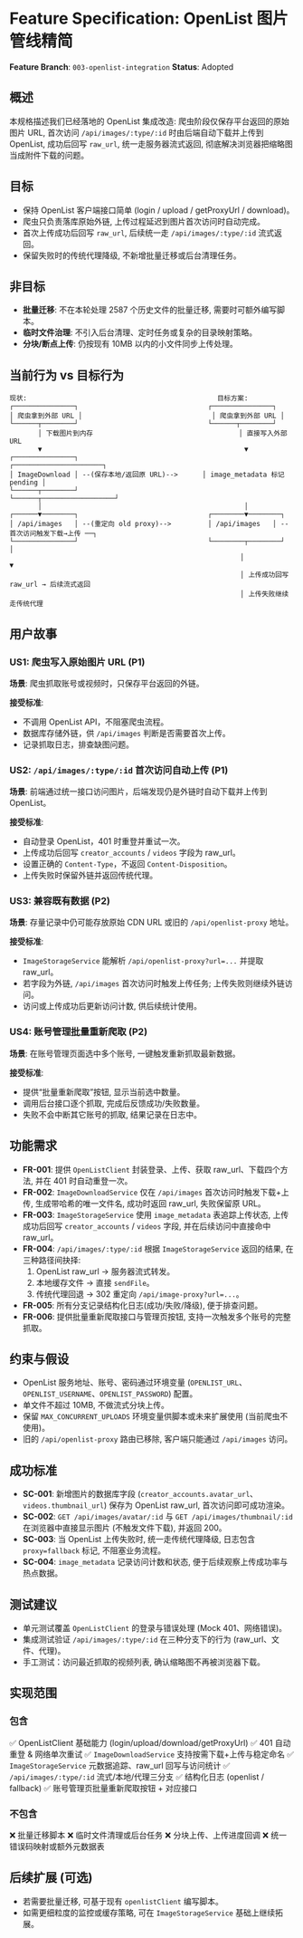 # Feature Specification: OpenList 图片管线精简

**Feature Branch**: `003-openlist-integration`
**Status**: Adopted

## 概述

本规格描述我们已经落地的 OpenList 集成改造: 爬虫阶段仅保存平台返回的原始图片 URL, 首次访问 `/api/images/:type/:id` 时由后端自动下载并上传到 OpenList, 成功后回写 `raw_url`, 统一走服务器流式返回, 彻底解决浏览器把缩略图当成附件下载的问题。

## 目标

- 保持 OpenList 客户端接口简单 (login / upload / getProxyUrl / download)。
- 爬虫只负责落库原始外链, 上传过程延迟到图片首次访问时自动完成。
- 首次上传成功后回写 `raw_url`, 后续统一走 `/api/images/:type/:id` 流式返回。
- 保留失败时的传统代理降级, 不新增批量迁移或后台清理任务。

## 非目标

- **批量迁移**: 不在本轮处理 2587 个历史文件的批量迁移, 需要时可额外编写脚本。
- **临时文件治理**: 不引入后台清理、定时任务或复杂的目录映射策略。
- **分块/断点上传**: 仍按现有 10MB 以内的小文件同步上传处理。

## 当前行为 vs 目标行为

```
现状:                                               目标方案:
┌───────────────┐                                ┌───────────────┐
│ 爬虫拿到外部 URL │                                │ 爬虫拿到外部 URL │
└──────┬────────┘                                └──────┬────────┘
       │ 下载图片到内存                                    │ 直接写入外部 URL
       ▼                                                  ▼
┌───────────────┐                                ┌──────────────────────┐
│ ImageDownload │ --(保存本地/返回原 URL)-->      │ image_metadata 标记 pending │
└──────┬────────┘                                └──────┬──────────────────┘
       │                                                  │
┌──────▼────────┐                                ┌────────▼────────┐
│ /api/images   │ --(重定向 old proxy)-->         │ /api/images   │ -- 首次访问触发下载→上传 ──┐
└───────────────┘                                └────────┬────────┘                          │
                                                         │                                      ▼
                                                         │ 上传成功回写 raw_url → 后续流式返回
                                                         │ 上传失败继续走传统代理
```

## 用户故事

### US1: 爬虫写入原始图片 URL (P1)

**场景**: 爬虫抓取账号或视频时，只保存平台返回的外链。

**接受标准**:
- 不调用 OpenList API，不阻塞爬虫流程。
- 数据库存储外链，供 `/api/images` 判断是否需要首次上传。
- 记录抓取日志，排查缺图问题。

### US2: `/api/images/:type/:id` 首次访问自动上传 (P1)

**场景**: 前端通过统一接口访问图片，后端发现仍是外链时自动下载并上传到 OpenList。

**接受标准**:
- 自动登录 OpenList，401 时重登并重试一次。
- 上传成功后回写 `creator_accounts` / `videos` 字段为 raw_url。
- 设置正确的 `Content-Type`，不返回 `Content-Disposition`。
- 上传失败时保留外链并返回传统代理。

### US3: 兼容既有数据 (P2)

**场景**: 存量记录中仍可能存放原始 CDN URL 或旧的 `/api/openlist-proxy` 地址。

**接受标准**:
- `ImageStorageService` 能解析 `/api/openlist-proxy?url=...` 并提取 raw_url。
- 若字段为外链, `/api/images` 首次访问时触发上传任务; 上传失败则继续外链访问。
- 访问或上传成功后更新访问计数, 供后续统计使用。

### US4: 账号管理批量重新爬取 (P2)

**场景**: 在账号管理页面选中多个账号, 一键触发重新抓取最新数据。

**接受标准**:
- 提供“批量重新爬取”按钮, 显示当前选中数量。
- 调用后台接口逐个抓取, 完成后反馈成功/失败数量。
- 失败不会中断其它账号的抓取, 结果记录在日志中。

## 功能需求

- **FR-001**: 提供 `OpenListClient` 封装登录、上传、获取 raw_url、下载四个方法, 并在 401 时自动重登一次。
- **FR-002**: `ImageDownloadService` 仅在 `/api/images` 首次访问时触发下载+上传, 生成带哈希的唯一文件名, 成功时返回 raw_url, 失败保留原 URL。
- **FR-003**: `ImageStorageService` 使用 `image_metadata` 表追踪上传状态, 上传成功后回写 `creator_accounts` / `videos` 字段, 并在后续访问中直接命中 raw_url。
- **FR-004**: `/api/images/:type/:id` 根据 `ImageStorageService` 返回的结果, 在三种路径间抉择:
  1. OpenList raw_url → 服务器流式转发。
  2. 本地缓存文件 → 直接 `sendFile`。
  3. 传统代理回退 → 302 重定向 `/api/image-proxy?url=...`。
- **FR-005**: 所有分支记录结构化日志(成功/失败/降级), 便于排查问题。
- **FR-006**: 提供批量重新爬取接口与管理页按钮, 支持一次触发多个账号的完整抓取。

## 约束与假设

- OpenList 服务地址、账号、密码通过环境变量 (`OPENLIST_URL`、`OPENLIST_USERNAME`、`OPENLIST_PASSWORD`) 配置。
- 单文件不超过 10MB, 不做流式分块上传。
- 保留 `MAX_CONCURRENT_UPLOADS` 环境变量供脚本或未来扩展使用 (当前爬虫不使用)。
- 旧的 `/api/openlist-proxy` 路由已移除, 客户端只能通过 `/api/images` 访问。

## 成功标准

- **SC-001**: 新增图片的数据库字段 (`creator_accounts.avatar_url`、`videos.thumbnail_url`) 保存为 OpenList raw_url, 首次访问即可成功渲染。
- **SC-002**: `GET /api/images/avatar/:id` 与 `GET /api/images/thumbnail/:id` 在浏览器中直接显示图片 (不触发文件下载), 并返回 200。
- **SC-003**: 当 OpenList 上传失败时, 统一走传统代理降级, 日志包含 `proxy=fallback` 标记, 不阻塞业务流程。
- **SC-004**: `image_metadata` 记录访问计数和状态, 便于后续观察上传成功率与热点数据。

## 测试建议

- 单元测试覆盖 `OpenListClient` 的登录与错误处理 (Mock 401、网络错误)。
- 集成测试验证 `/api/images/:type/:id` 在三种分支下的行为 (raw_url、文件、代理)。
- 手工测试：访问最近抓取的视频列表, 确认缩略图不再被浏览器下载。

## 实现范围

### 包含
✅ OpenListClient 基础能力 (login/upload/download/getProxyUrl)
✅ 401 自动重登 & 网络单次重试
✅ `ImageDownloadService` 支持按需下载+上传与稳定命名
✅ `ImageStorageService` 元数据追踪、raw_url 回写与访问统计
✅ `/api/images/:type/:id` 流式/本地/代理三分支
✅ 结构化日志 (openlist / fallback)
✅ 账号管理页批量重新爬取按钮 + 对应接口

### 不包含
❌ 批量迁移脚本
❌ 临时文件清理或后台任务
❌ 分块上传、上传进度回调
❌ 统一错误码映射或额外元数据表

## 后续扩展 (可选)

- 若需要批量迁移, 可基于现有 `openlistClient` 编写脚本。
- 如需更细粒度的监控或缓存策略, 可在 `ImageStorageService` 基础上继续拓展。
